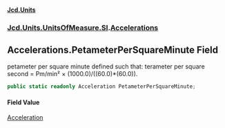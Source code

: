 #### [Jcd.Units](index 'index')
### [Jcd.Units.UnitsOfMeasure.SI](Jcd.Units.UnitsOfMeasure.SI 'Jcd.Units.UnitsOfMeasure.SI').[Accelerations](Accelerations 'Jcd.Units.UnitsOfMeasure.SI.Accelerations')

## Accelerations.PetameterPerSquareMinute Field

petameter per square minute defined such that: terameter per square second = Pm/min² × (1000.0)/((60.0)*(60.0)).

```csharp
public static readonly Acceleration PetameterPerSquareMinute;
```

#### Field Value
[Acceleration](Acceleration 'Jcd.Units.UnitTypes.Acceleration')